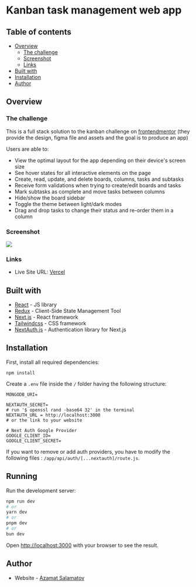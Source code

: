 #  Kanban task management web app

## Table of contents

- [Overview](#overview)
  - [The challenge](#the-challenge)
  - [Screenshot](#screenshot)
  - [Links](#links)
- [Built with](#built-with)
 - [Installation](#installation)
- [Author](#author)




## Overview

### The challenge

This is a full stack solution to the kanban challenge on [frontendmentor](https://www.frontendmentor.io/challenges/kanban-task-management-web-app-wgQLt-HlbB) (they provide the design, figma file and assets and the goal is to produce an app)

Users are able to:

- View the optimal layout for the app depending on their device's screen size
- See hover states for all interactive elements on the page
- Create, read, update, and delete boards, columns, tasks and subtasks
- Receive form validations when trying to create/edit boards and tasks
- Mark subtasks as complete and move tasks between columns
- Hide/show the board sidebar
- Toggle the theme between light/dark modes
- Drag and drop tasks to change their status and re-order them in a column

### Screenshot

![](/Overview.gif)

### Links

- Live Site URL: [Vercel]()

## Built with
- [React](https://react.dev/) - JS library
- [Redux](https://redux.js.org/) - Client-Side State Management Tool
- [Next.js](https://nextjs.org/) - React framework
- [Tailwindcss](https://tailwindcss.com) - CSS framework
- [NextAuth.js](https://next-auth.js.org/) - Authentication library for Next.js

## Installation

First, install all required dependencies:

```
npm install
```

Create a `.env` file inside the `/` folder having the following structure:

```.env
MONGODB_URI=

NEXTAUTH_SECRET=
# run '$ openssl rand -base64 32' in the terminal
NEXTAUTH_URL = http://localhost:3000
# or the link to your website

# Next Auth Google Provider
GOOGLE_CLIENT_ID=
GOOGLE_CLIENT_SECRET=
```
If you want to remove or add auth providers, you have to modify the following files : `/app/api/auth/[...nextauth]/route.js`.

## Running

Run the development server:

```bash
npm run dev
# or
yarn dev
# or
pnpm dev
# or
bun dev
```

Open [http://localhost:3000](http://localhost:3000) with your browser to see the result.


## Author

- Website - [Azamat Salamatov](https://www.azamat.life)